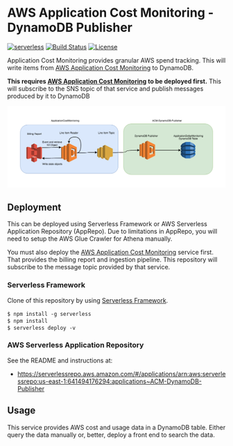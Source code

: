 # AWS Application Cost Monitoring - DynamoDB Publisher
[![serverless](http://public.serverless.com/badges/v3.svg)](http://www.serverless.com)
[![Build Status](https://travis-ci.org/ServerlessOpsIO/ACM-DynamoDB-Publisher.svg?branch=master)](https://travis-ci.org/ServerlessOpsIO/ACM-DynamoDB-Publisher)
[![License](https://img.shields.io/badge/License-BSD%202--Clause-orange.svg)](https://opensource.org/licenses/BSD-2-Clause)

Application Cost Monitoring provides granular AWS spend tracking. This will write items from [AWS Application Cost Monitoring](https://github.com/ServerlessOpsIO/ApplicationCostMonitoring/) to DynamoDB.

**This requires [AWS Application Cost Monitoring](https://github.com/ServerlessOpsIO/ApplicationCostMonitoring/) to be deployed first.** This will subscribe to the SNS topic of that service and publish messages produced by it to DynamoDB

![System Architecture](/diagram.png?raw=true "System Architecture")

## Deployment
This can be deployed using Serverless Framework or AWS Serverless Application Repository (AppRepo).  Due to limitations in AppRepo, you will need to setup the AWS Glue Crawler for Athena manually.

You must also deploy the [AWS Application Cost Monitoring](https://github.com/ServerlessOpsIO/ApplicationCostMonitoring/) service first.  That provides the billing report and ingestion pipeline.  This repository will subscribe to the message topic provided by that service.

### Serverless Framework
Clone of this repository by using [Serverless Framework](https://serverless.com/).

```
$ npm install -g serverless
$ npm install
$ serverless deploy -v
```

### AWS Serverless Application Repository
See the README and instructions at:

* https://serverlessrepo.aws.amazon.com/#/applications/arn:aws:serverlessrepo:us-east-1:641494176294:applications~ACM-DynamoDB-Publisher

## Usage
This service provides AWS cost and usage data in a DynamoDB table.  Either query the data manually or, better, deploy a front end to search the data.
